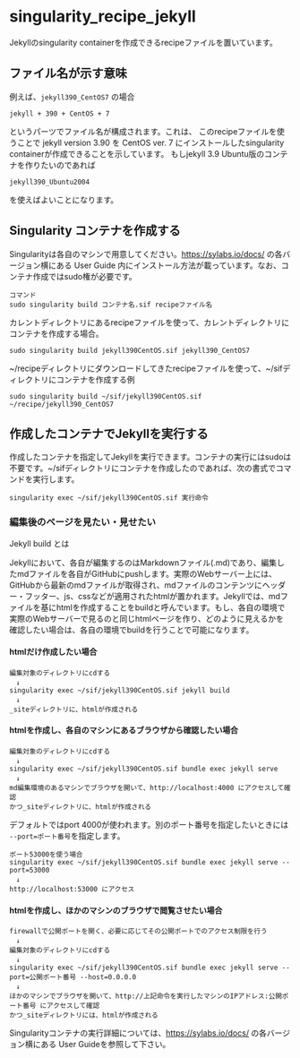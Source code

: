 # singularity_recipe_jekyll
Jekyllのsingularity containerを作成できるrecipeファイルを置いています。

## ファイル名が示す意味
例えば、`jekyll390_CentOS7` の場合

    jekyll + 390 + CentOS + 7

というパーツでファイル名が構成されます。これは、 このrecipeファイルを使うことで jekyll version 3.90 を CentOS ver. 7 にインストールしたsingularity containerが作成できることを示しています。 もしjekyll 3.9 Ubuntu版のコンテナを作りたいのであれば

    jekyll390_Ubuntu2004

を使えばよいことになります。

## Singularity コンテナを作成する
Singularityは各自のマシンで用意してください。https://sylabs.io/docs/ の各バージョン横にある User Guide 内にインストール方法が載っています。なお、コンテナ作成ではsudo権が必要です。

    コマンド
    sudo singularity build コンテナ名.sif recipeファイル名

カレントディレクトリにあるrecipeファイルを使って、カレントディレクトリにコンテナを作成する場合。

    sudo singularity build jekyll390CentOS.sif jekyll390_CentOS7

~/recipeディレクトリにダウンロードしてきたrecipeファイルを使って、~/sifディレクトリにコンテナを作成する例

    sudo singularity build ~/sif/jekyll390CentOS.sif ~/recipe/jekyll390_CentOS7

## 作成したコンテナでJekyllを実行する
作成したコンテナを指定してJekyllを実行できます。コンテナの実行にはsudoは不要です。~/sifディレクトリにコンテナを作成したのであれば、次の書式でコマンドを実行します。

    singularity exec ~/sif/jekyll390CentOS.sif 実行命令

### 編集後のページを見たい・見せたい
Jekyll build とは

Jekyllにおいて、各自が編集するのはMarkdownファイル(.md)であり、編集したmdファイルを各自がGitHubにpushします。実際のWebサーバー上には、GitHubから最新のmdファイルが取得され、mdファイルのコンテンツにヘッダー・フッター、js、cssなどが適用されたhtmlが置かれます。Jekyllでは、mdファイルを基にhtmlを作成することをbuildと呼んでいます。もし、各自の環境で実際のWebサーバーで見るのと同じhtmlページを作り、どのように見えるかを確認したい場合は、各自の環境でbuildを行うことで可能になります。

#### htmlだけ作成したい場合

    編集対象のディレクトリにcdする
    　↓
    singularity exec ~/sif/jekyll390CentOS.sif jekyll build
    　↓
    _siteディレクトリに、htmlが作成される

#### htmlを作成し、各自のマシンにあるブラウザから確認したい場合

    編集対象のディレクトリにcdする
    　↓
    singularity exec ~/sif/jekyll390CentOS.sif bundle exec jekyll serve
    　↓
    md編集環境のあるマシンでブラウザを開いて、http://localhost:4000 にアクセスして確認
    かつ_siteディレクトリに、htmlが作成される

デフォルトではport 4000が使われます。別のポート番号を指定したいときには `--port=ポート番号`を指定します。

    ボート53000を使う場合
    singularity exec ~/sif/jekyll390CentOS.sif bundle exec jekyll serve --port=53000
    　↓
    http://localhost:53000 にアクセス

#### htmlを作成し、ほかのマシンのブラウザで閲覧させたい場合

    firewallで公開ポートを開く、必要に応じてその公開ポートでのアクセス制限を行う
    　↓
    編集対象のディレクトリにcdする
    　↓
    singularity exec ~/sif/jekyll390CentOS.sif bundle exec jekyll serve --port=公開ポート番号 --host=0.0.0.0
    　↓
    ほかのマシンでブラウザを開いて、http://上記命令を実行したマシンのIPアドレス:公開ポート番号 にアクセスして確認
    かつ_siteディレクトリには、htmlが作成される

Singularityコンテナの実行詳細については、https://sylabs.io/docs/ の各バージョン横にある User Guideを参照して下さい。


